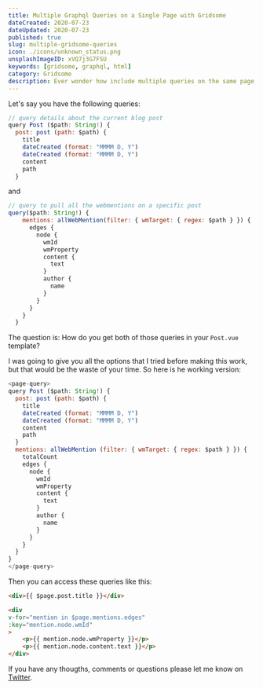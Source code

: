 ```yaml
---
title: Multiple Graphql Queries on a Single Page with Gridsome
dateCreated: 2020-07-23
dateUpdated: 2020-07-23
published: true
slug: multiple-gridsome-queries
icon: ./icons/unknown_status.png
unsplashImageID: xVQ7j3G7FSU
keywords: [gridsome, graphql, html]
category: Gridsome
description: Ever wonder how include multiple queries on the same page, when using Gridsome? Well, this is how.
---
```


Let's say you have the following queries:

```javascript
// query details about the current blog post 
query Post ($path: String!) {
  post: post (path: $path) {
    title
    dateCreated (format: "MMMM D, Y")
    dateCreated (format: "MMMM D, Y")
    content
    path
  }
```
and

```javascript
// query to pull all the webmentions on a specific post
query($path: String!) {
    mentions: allWebMention(filter: { wmTarget: { regex: $path } }) {
      edges {
        node {
          wmId
          wmProperty
          content {
            text
          }
          author {
            name
          }
        }
      }
    }
  }
```

The question is: How do you get both of those queries in your `Post.vue` template?

I was going to give you all the options that I tried before making this work, but that would be the waste of your time. So here is he working version:

```javascript
<page-query>
query Post ($path: String!) {
  post: post (path: $path) {
    title
    dateCreated (format: "MMMM D, Y")
    dateCreated (format: "MMMM D, Y")
    content
    path
  }
  mentions: allWebMention (filter: { wmTarget: { regex: $path } }) {
    totalCount
    edges {
      node {
        wmId
        wmProperty
        content {
          text
        }
        author {
          name
        }
      }
    }
  }
}
</page-query>
```

Then you can access these queries like this:

```html
<div>{{ $page.post.title }}</div>

<div 
v-for="mention in $page.mentions.edges"
:key="mention.node.wmId"
>
	<p>{{ mention.node.wmProperty }}</p>
	<p>{{ mention.node.content.text }}</p>
</div>
```

If you have any thougths, comments or questions please let me know on [Twitter](https://twitter.com/rasulkireev/status/1286433227960463360).
